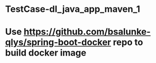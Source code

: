 # TestCase-dl_java_app_maven_1
# Use https://github.com/bsalunke-qlys/spring-boot-docker repo to build docker image
